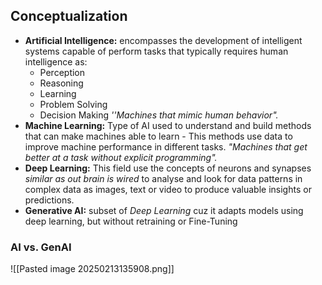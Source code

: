 ## Conceptualization
- **Artificial Intelligence:** encompasses the development of intelligent systems capable of perform tasks that typically requires human intelligence as:
	- Perception
	- Reasoning
	- Learning
	- Problem Solving
	- Decision Making
	_''Machines that mimic human behavior"._
- **Machine Learning:** Type of AI used to understand and build methods that can make machines able to learn - This methods use data to improve machine performance in different tasks.
	_"Machines that get better at a task without explicit programming"._
- **Deep Learning:** This field use the concepts of neurons and synapses _similar as out brain is wired_ to analyse and look for data patterns in complex data as images, text or video to produce valuable insights or predictions.
- **Generative AI:** subset of _Deep Learning_ cuz it adapts models using deep learning, but without retraining or Fine-Tuning

### AI vs. GenAI

![[Pasted image 20250213135908.png]]